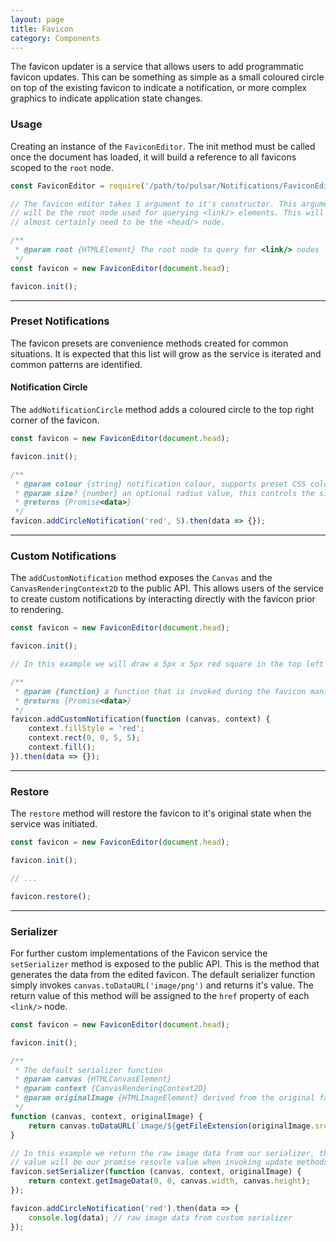 ```yaml
---
layout: page
title: Favicon
category: Components
---
```


The favicon updater is a service that allows users to add programmatic favicon updates. This can be something as simple as a small coloured circle on top of the existing favicon to indicate a notification, or more complex graphics to indicate application state changes.

### Usage

Creating an instance of the `FaviconEditor`. The init method must be called once the document has loaded, it will build a reference to all favicons scoped to the `root` node.

```javascript
const FaviconEditor = require('/path/to/pulsar/Notifications/FaviconEditor');

// The favicon editor takes 1 argument to it's constructor. This argument
// will be the root node used for querying <link/> elements. This will
// almost certainly need to be the <head/> node. 

/**
 * @param root {HTMLElement} The root node to query for <link/> nodes  
 */
const favicon = new FaviconEditor(document.head);

favicon.init();
```

---

### Preset Notifications

The favicon presets are convenience methods created for common situations. It is expected that this list will grow as the service is iterated and common patterns are identified.

#### Notification Circle

The `addNotificationCircle` method adds a coloured circle to the top right corner of the favicon.

```javascript
const favicon = new FaviconEditor(document.head);

favicon.init();

/**
 * @param colour {string} notification colour, supports preset CSS colours as well as stringified hex values
 * @param size? {number} an optional radius value, this controls the size of the notification in pixels
 * @returns {Promise<data>}
 */
favicon.addCircleNotification('red', 5).then(data => {});
```

---

### Custom Notifications

The `addCustomNotification` method exposes the `Canvas` and the `CanvasRenderingContext2D` to the public API. This allows users of the service to create custom notifications by interacting directly with the favicon prior to rendering.

```javascript
const favicon = new FaviconEditor(document.head);

favicon.init();

// In this example we will draw a 5px x 5px red square in the top left of the favicon

/**
 * @param {function} a function that is invoked during the favicon manipulation method 
 * @returns {Promise<data>}
 */
favicon.addCustomNotification(function (canvas, context) {
    context.fillStyle = 'red';
    context.rect(0, 0, 5, 5);
    context.fill();
}).then(data => {});
```

---

### Restore

The `restore` method will restore the favicon to it's original state when the service was initiated.

```javascript
const favicon = new FaviconEditor(document.head);

favicon.init();

// ...

favicon.restore();
```

---

### Serializer

For further custom implementations of the Favicon service the `setSerializer` method is exposed to the public API. This is the method that generates the data from the edited favicon. The default serializer function simply invokes `canvas.toDataURL('image/png')` and returns it's value. The return value of this method will be assigned to the `href` property of each `<link/>` node.

```javascript
const favicon = new FaviconEditor(document.head);

favicon.init();

/**
 * The default serializer function
 * @param canvas {HTMLCanvasElement}
 * @param context {CanvasRenderingContext2D}
 * @param originalImage {HTMLImageElement} derived from the original favicon <link/> node
 */
function (canvas, context, originalImage) {
    return canvas.toDataURL(`image/${getFileExtension(originalImage.src)}`);
}

// In this example we return the raw image data from our serializer, this return
// value will be our promise resovle value when invoking update methods
favicon.setSerializer(function (canvas, context, originalImage) {
    return context.getImageData(0, 0, canvas.width, canvas.height);
});

favicon.addCircleNotification('red').then(data => {
    console.log(data); // raw image data from custom serializer
});

```



